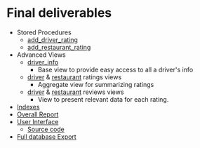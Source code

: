 # Final deliverables

- Stored Procedures
    - [add_driver_rating](../../Procedures/add_driver_rating.sql)
    - [add_restaurant_rating](../../Procedures/add_restaurant_rating.sql)
- Advanced Views
    - [driver_info](../../Views/driver_info.sql)
        - Base view to provide easy access to all a driver's info
    - [driver](../../Views/driver_ratings.sql) & [restaurant](../../Views/restaurant_ratings.sql) ratings views
        - Aggregate view for summarizing ratings
    - [driver](../../Views/driver_reviews.sql) & [restaurant](../../Views/restaurant_reviews.sql) reviews views
        - View to present relevant data for each rating.
- [Indexes](indexes.md)
- [Overall Report](report.mp4)
- [User Interface](http://lanparty.mynetgear.com:3000)
    - [Source code](../../Application)
- [Full database Export](database_dump.sql)
